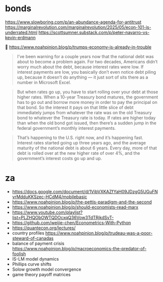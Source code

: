 # bonds

https://www.slowboring.com/p/an-abundance-agenda-for-antitrust
https://marginalrevolution.com/marginalrevolution/2025/05/econ-101-is-underrated.html
https://scottsumner.substack.com/p/peter-navarro-vs-kevin-erdmann

🔗 https://www.noahpinion.blog/p/trumps-economy-is-already-in-trouble

> I’ve been warning for a couple years now that the national debt was about to become a problem again. For two decades, Americans didn’t worry much about the debt, because interest rates were low. If interest payments are low, you basically don’t even notice debt piling up, because it doesn’t do anything — it just sort of sits there as a number in Microsoft Excel.

> But when rates go up, you have to start rolling over your debt at those higher rates. When a 10-year Treasury bond matures, the government has to go out and borrow more money in order to pay the principal on that bond. So the interest it pays on that little slice of debt immediately jumps from whatever the rate was on the old Treasury bond to whatever the Treasury rate is today. If rates are higher today than when the old bond got issued, then there’s a sudden jump in the federal government’s monthly interest payments.

> That’s happening to the U.S. right now, and it’s happening fast. Interest rates started going up three years ago, and the average maturity of the national debt is about 6 years. Every day, more of that debt is rolled over at the new higher rate of over 4%, and the government’s interest costs go up and up.

# za

* https://docs.google.com/document/d/1VibVXKAZfYaH09JDzgG5UGuFNvrMdduKKSzec-HCdM4/mobilebasic
* https://www.noahpinion.blog/p/the-pettis-paradigm-and-the-second
* https://www.noahpinion.blog/p/should-economists-read-marx
* https://www.youtube.com/playlist?list=PLZHQObOWTQDOcxqQ36Vow3TdTRjkdSvT-
* https://github.com/weijie-chen/Econometrics-With-Python
* https://quantecon.org/lectures/
* country profiles https://www.noahpinion.blog/p/trudeau-was-a-poor-steward-of-canadas
* balance of payment crisis https://www.noahpinion.blog/p/macroeconomics-the-predator-of-foolish
* IS-LM model dynamics
* Phillips curve shifts
* Solow growth model convergence
* game theory payoff matrices

